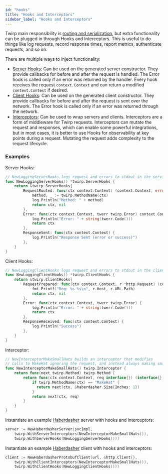 ```yaml
---
id: "hooks"
title: "Hooks and Interceptors"
sidebar_label: "Hooks and Interceptors"
---
```


Twirp main responsibility is [routing and serialization](routing.md), but extra functionality can be plugged in through Hooks and Interceptors. This is useful to do things like log requests, record response times, report metrics, authenticate requests, and so on.

There are multiple ways to inject functionality:

 * [Server Hooks](https://pkg.go.dev/github.com/twitchtv/twirp#ServerHooks): Can be used on the generated server constructor. They provide callbacks for before and after the request is handled. The Error hook is called only if an error was returned by the handler. Every hook receives the request `context.Context` and can return a modified `context.Context` if desired.
 * [Client Hooks](https://pkg.go.dev/github.com/twitchtv/twirp#ClientHooks): Can be used on the generated client constructor. They provide callbacks for before and after the request is sent over the network. The Error hook is called only if an error was returned through the network.
 * [Interceptors](https://pkg.go.dev/github.com/twitchtv/twirp#Interceptor): Can be used to wrap servers and clients. Interceptors are a form of middleware for Twirp requests. Interceptors can mutate the request and responses, which can enable some powerful integrations, but in most cases, it is better to use Hooks for observability at key points during a request. Mutating the request adds complexity to the request lifecycle.

### Examples


Server Hooks:

```go
// NewLoggingServerHooks logs request and errors to stdout in the service
func NewLoggingServerHooks() *twirp.ServerHooks {
    return &twirp.ServerHooks{
        RequestRouted: func(ctx context.Context) (context.Context, error) {
            method, _ := twirp.MethodName(ctx)
            log.Println("Method: " + method)
            return ctx, nil
        },
        Error: func(ctx context.Context, twerr twirp.Error) context.Context {
            log.Println("Error: " + string(twerr.Code()))
            return ctx
        },
        ResponseSent: func(ctx context.Context) {
            log.Println("Response Sent (error or success)")
        },
    }
}
```

Client Hooks:

```go
// NewLoggingClientHooks logs request and errors to stdout in the client
func NewLoggingClientHooks() *twirp.ClientHooks {
    return &twirp.ClientHooks{
        RequestPrepared: func(ctx context.Context, r *http.Request) (context.Context, error) {
            fmt.Printf("Req: %s %s\n", r.Host, r.URL.Path)
            return ctx, nil
        },
        Error: func(ctx context.Context, twerr twirp.Error) {
            log.Println("Error: " + string(twerr.Code()))
            return ctx
        },
        ResponseReceived: func(ctx context.Context) {
            log.Println("Success")
        },
    }
}
```

Interceptor:

```go
// NewInterceptorMakeSmallHats builds an interceptor that modifies
// calls to MakeHat ignoring the request, and instead always making small hats.
func NewInterceptorMakeSmallHats() twirp.Interceptor {
    return func(next twirp.Method) twirp.Method {
        return func(ctx context.Context, req interface{}) (interface{}, error) {
            if twirp.MethodName(ctx) == "MakeHat" {
              return next(ctx, &haberdasher.Size{Inches: 1})
            }
            return next(ctx, req)
        }
    }
}
```

Instantiate an example [Haberdasher](example.md) server with hooks and interceptors:

```go
server := NewHaberdasherServer(svcImpl,
    twirp.WithServerInterceptors(NewInterceptorMakeSmallHats()),
    twirp.WithServerHooks(NewLoggingServerHooks()))
```

Instantiate an example [Haberdasher](example.md) client with hooks and interceptors:

```go
client := NewHaberdasherProtobufClient(url, &http.Client{},
    twirp.WithClientInterceptors(NewInterceptorMakeSmallHats()),
    twirp.WithClientHooks(NewLoggingClientHooks()))
```
